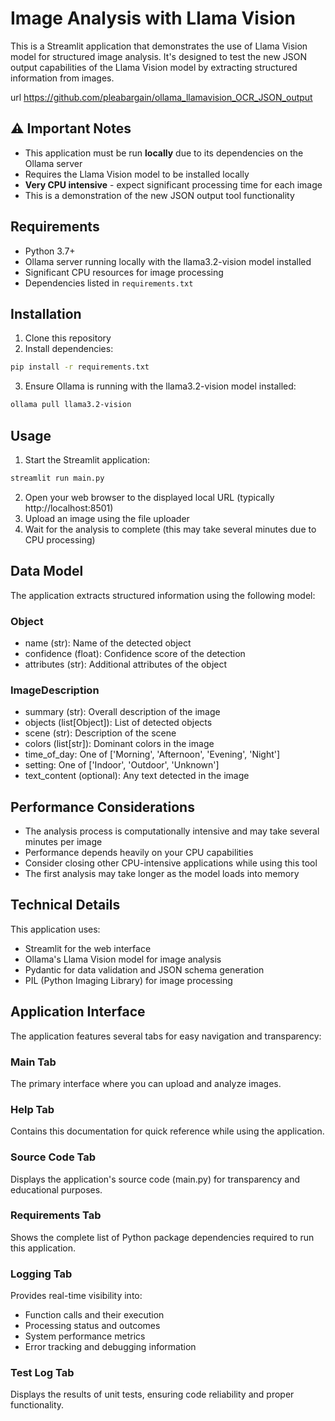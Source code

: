 # Image Analysis with Llama Vision

This is a Streamlit application that demonstrates the use of Llama Vision model for structured image analysis. It's designed to test the new JSON output capabilities of the Llama Vision model by extracting structured information from images.

url
https://github.com/pleabargain/ollama_llamavision_OCR_JSON_output



## ⚠️ Important Notes

- This application must be run **locally** due to its dependencies on the Ollama server
- Requires the Llama Vision model to be installed locally
- **Very CPU intensive** - expect significant processing time for each image
- This is a demonstration of the new JSON output tool functionality

## Requirements

- Python 3.7+
- Ollama server running locally with the llama3.2-vision model installed
- Significant CPU resources for image processing
- Dependencies listed in `requirements.txt`

## Installation

1. Clone this repository
2. Install dependencies:
```bash
pip install -r requirements.txt
```
3. Ensure Ollama is running with the llama3.2-vision model installed:
```bash
ollama pull llama3.2-vision
```

## Usage

1. Start the Streamlit application:
```bash
streamlit run main.py
```
2. Open your web browser to the displayed local URL (typically http://localhost:8501)
3. Upload an image using the file uploader
4. Wait for the analysis to complete (this may take several minutes due to CPU processing)

## Data Model

The application extracts structured information using the following model:

### Object
- name (str): Name of the detected object
- confidence (float): Confidence score of the detection
- attributes (str): Additional attributes of the object

### ImageDescription
- summary (str): Overall description of the image
- objects (list[Object]): List of detected objects
- scene (str): Description of the scene
- colors (list[str]): Dominant colors in the image
- time_of_day: One of ['Morning', 'Afternoon', 'Evening', 'Night']
- setting: One of ['Indoor', 'Outdoor', 'Unknown']
- text_content (optional): Any text detected in the image

## Performance Considerations

- The analysis process is computationally intensive and may take several minutes per image
- Performance depends heavily on your CPU capabilities
- Consider closing other CPU-intensive applications while using this tool
- The first analysis may take longer as the model loads into memory

## Technical Details

This application uses:
- Streamlit for the web interface
- Ollama's Llama Vision model for image analysis
- Pydantic for data validation and JSON schema generation
- PIL (Python Imaging Library) for image processing

## Application Interface

The application features several tabs for easy navigation and transparency:

### Main Tab
The primary interface where you can upload and analyze images.

### Help Tab
Contains this documentation for quick reference while using the application.

### Source Code Tab
Displays the application's source code (main.py) for transparency and educational purposes.

### Requirements Tab
Shows the complete list of Python package dependencies required to run this application.

### Logging Tab
Provides real-time visibility into:
- Function calls and their execution
- Processing status and outcomes
- System performance metrics
- Error tracking and debugging information

### Test Log Tab
Displays the results of unit tests, ensuring code reliability and proper functionality.
